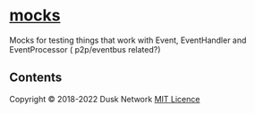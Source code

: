 # [mocks](./mocks)

Mocks for testing things that work with Event, EventHandler and EventProcessor (
p2p/eventbus related?)

<!-- ToC start -->
##  Contents

<!-- ToC end -->

Copyright © 2018-2022 Dusk Network
[MIT Licence](https://github.com/dusk-network/dusk-blockchain/blob/master/LICENSE)

